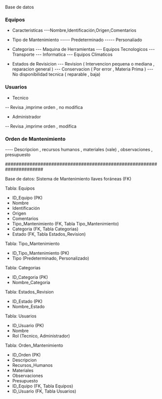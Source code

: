

 Base de datos

### Equipos
* Caracteristicas
---Nombre,Identificación,Origen,Comentarios

* Tipo de Mantenimiento 
----- Predeterminado
----- Personaliado

* Categorias
--- Maquina de Herramientas
--- Equipos Tecnologicos
--- Transporte
--- Informatica
--- Equipos Climaticos 

* Estados de Revisicion 
--- Revision ( Intervencion pequena o mediana , reparacion general )
--- Conservacion ( Por error , Materia Prima )
--- No disponibilidad tecnica ( reparable , baja)

### Usuarios

* Tecnico 

-- Revisa ,imprime orden , no modifica

* Administrador 

-- Revisa ,imprime orden , modifica

### Orden de Mantenimiento
---- Descripcion , recursos humanos , materiales (vale) , observaciones , presupuesto


######################################################################

Base de datos: Sistema de Mantenimiento
llaves foráneas (FK)

Tabla: Equipos
- ID_Equipo (PK)
- Nombre
- Identificación
- Origen
- Comentarios
- Tipo_Mantenimiento (FK, Tabla Tipo_Mantenimiento)
- Categoria (FK, Tabla Categorias)
- Estado (FK, Tabla Estados_Revision)

Tabla: Tipo_Mantenimiento
- ID_Tipo_Mantenimiento (PK)
- Tipo (Predeterminado, Personalizado)

Tabla: Categorias
- ID_Categoria (PK)
- Nombre_Categoria

Tabla: Estados_Revision
- ID_Estado (PK)
- Nombre_Estado

Tabla: Usuarios
- ID_Usuario (PK)
- Nombre
- Rol (Tecnico, Administrador)

Tabla: Orden_Mantenimiento
- ID_Orden (PK)
- Descripcion
- Recursos_Humanos
- Materiales
- Observaciones
- Presupuesto
- ID_Equipo (FK, Tabla Equipos)
- ID_Usuario (FK, Tabla Usuarios)
